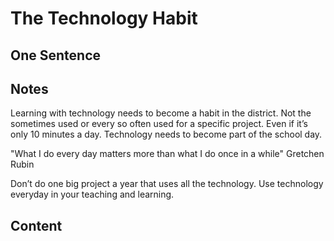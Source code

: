# The Technology Habit

## One Sentence

## Notes 
Learning with technology needs to become a habit in the district. Not the sometimes used or every so often used for a specific project. Even if it’s only 10 minutes a day. Technology needs to become part of the school day. 

"What I do every day matters more than what I do once in a while" Gretchen Rubin

Don’t do one big project a year that uses all the technology. Use technology everyday in your teaching and learning. 

## Content 
